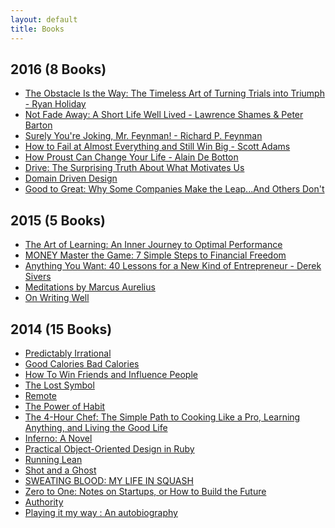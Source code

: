 ```yaml
---
layout: default
title: Books
---
```


<section class="book-list">
  <h1 class="date-header">2016 (8 Books)</h1>
  <ul class="books">
    <li>
      <a href="http://www.amazon.com/Surely-Feynman-Adventures-Curious-Character/dp/0393316041" target="_blank">
        The Obstacle Is the Way: The Timeless Art of Turning Trials into Triumph - Ryan Holiday
      </a>
    </li>
    <li>
      <a href="https://www.amazon.com/Not-Fade-Away-Short-Lived/dp/006073731X/" target="_blank">
        Not Fade Away: A Short Life Well Lived - Lawrence Shames & Peter Barton
      </a>
    </li>
    <li>
      <a href="http://www.amazon.com/Surely-Feynman-Adventures-Curious-Character/dp/0393316041" target="_blank">
        Surely You're Joking, Mr. Feynman! - Richard P. Feynman
      </a>
    </li>
    <li>
      <a href="http://www.amazon.com/How-Fail-Almost-Everything-Still/dp/1591847745" target="_blank">
        How to Fail at Almost Everything and Still Win Big - Scott Adams
      </a>
    </li>
    <li>
      <a href="http://www.amazon.com/How-Proust-Change-Your-Life/dp/0679779159" target="_blank">
        How Proust Can Change Your Life - Alain De Botton
      </a>
    </li>
    <li>
      <a href="http://www.amazon.com/Drive-Surprising-Truth-About-Motivates/dp/1594484805" target="_blank">
        Drive: The Surprising Truth About What Motivates Us
      </a>
    </li>
    <li>
      <a href="http://www.amazon.com/Domain-Driven-Design-Tackling-Complexity-Software/dp/0321125215/" target="_blank">
        Domain Driven Design
      </a>
    </li>
    <li>
      <a href="http://www.amazon.com/Good-Great-Some-Companies-Others/dp/0066620996" target="_blank">
        Good to Great: Why Some Companies Make the Leap...And Others Don't
      </a>
    </li>
  </ul>
  <h1 class="date-header">2015 (5 Books)</h1>
  <ul class="books">
    <li>
      <a href="http://www.amazon.com/Art-Learning-Journey-Optimal-Performance/dp/0743277465" target="_blank">
        The Art of Learning: An Inner Journey to Optimal Performance
      </a>
    </li>
    <li>
      <a href="http://www.amazon.com/MONEY-Master-Game-Financial-Freedom-ebook/dp/B00MZAIU4G/" target="_blank">
        MONEY Master the Game: 7 Simple Steps to Financial Freedom
      </a>
    </li>
    <li>
      <a href="http://www.amazon.com/Anything-You-Want-Lessons-Entrepreneur/dp/1591848261" target="_blank">
        Anything You Want: 40 Lessons for a New Kind of Entrepreneur - Derek Sivers
      </a>
    </li>
    <li>
      <a href="http://www.amazon.com/Meditations-Thrift-Editions-Marcus-Aurelius/dp/048629823X" target="_blank">
        Meditations by Marcus Aurelius
      </a>
    </li>
    <li>
      <a href="http://www.amazon.com/Writing-Well-30th-Anniversary-Nonfiction/dp/0060891548/" target="_blank">
        On Writing Well
      </a>
    </li>
  </ul>
  <h1 class="date-header">2014 (15 Books)</h1>
  <ul class="books">
    <li>
      <a href="http://www.amazon.com/Predictably-Irrational-Revised-Expanded-Decisions-ebook/dp/B002C949KE" target="_blank">
        Predictably Irrational
      </a>
    </li>
    <li>
      <a href="http://www.amazon.com/Good-Calories-Bad-Gary-Taubes-ebook/dp/B000UZNSC2" target="_blank">
        Good Calories Bad Calories
      </a>
    </li>
    <li>
      <a href="http://www.amazon.com/How-Win-Friends-Influence-People-ebook/dp/B003WEAI4E/" target="_blank">
        How To Win Friends and Influence People
      </a>
    </li>
    <li>
      <a href="http://www.amazon.com/The-Lost-Symbol-Featuring-Langdon-ebook/dp/B002KQ6BT6/" target="_blank">
        The Lost Symbol
      </a>
    </li>
    <li>
      <a href="http://www.amazon.com/Remote-Office-Required-Jason-Fried-ebook/dp/B00C0ALZ0W" target="_blank">
        Remote
      </a>
    </li>
    <li>
      <a href="http://www.amazon.com/Power-Habit-Why-What-Change-ebook/dp/B0055PGUYU" target="_blank">
        The Power of Habit
      </a>
    </li>
    <li>
      <a href="http://www.amazon.com/4-Hour-Chef-Cooking-Learning-Anything-ebook/dp/B005NJU8PA" target="_blank">
        The 4-Hour Chef: The Simple Path to Cooking Like a Pro, Learning Anything, and Living the Good Life
      </a>
    </li>
    <li>
      <a href="http://www.amazon.com/Inferno-Robert-Langdon-Book-4-ebook/dp/B00AXIZ4TQ" target="_blank">
        Inferno: A Novel
      </a>
    </li>
    <li>
      <a href="http://www.amazon.com/Practical-Object-Oriented-Design-Ruby-Addison-Wesley/dp/0321721330" target="_blank">
        Practical Object-Oriented Design in Ruby
      </a>
    </li>
    <li>
      <a href="http://www.amazon.com/Running-Lean-Iterate-Plan-Works-ebook/dp/B006UKFFE0" target="_blank">
        Running Lean
      </a>
    </li>
    <li>
      <a href="http://www.amazon.com/Shot-Ghost-brutal-professional-squash-ebook/dp/B0072OMOPG" target="_blank">
        Shot and a Ghost
      </a>
    </li>
    <li>
      <a href="http://www.amazon.com/SWEATING-BLOOD-MY-LIFE-SQUASH-ebook/dp/B00JQR7VIW" target="_blank">
        SWEATING BLOOD: MY LIFE IN SQUASH
      </a>
    </li>
    <li>
      <a href="http://www.amazon.com/Zero-One-Notes-Start-Future-ebook/dp/B00J6YBOFQ/" target="_blank">
        Zero to One: Notes on Startups, or How to Build the Future
      </a>
    </li>
    <li>
      <a href="http://nathanbarry.com/authority/" target="_blank">
        Authority
      </a>
    </li>
    <li>
      <a href="http://www.amazon.com/Playing-My-Way-Autobiography-ebook/dp/B00NLJKP4S" target="_blank">
        Playing it my way : An autobiography
      </a>
    </li>
  </ul>
</section>
